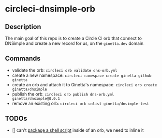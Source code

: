# circleci-dnsimple-orb

## Description

The main goal of this repo is to create a Circle CI orb that connect to DNSimple and create a new record for us, on the `ginetta.dev` domain.

## Commands

-   validate the orb: `circleci orb validate dns-orb.yml`
-   create a new namespace: `circleci namespace create ginetta github ginetta`
-   create an orb and attach it to Ginetta's namespace: `circleci orb create ginetta/dnsimple`
-   publish the orb: `circleci orb publish dns-orb.yml ginetta/dnsimple@0.0.1`
-   remove an existing orb: `circleci orb unlist ginetta/dnsimple-test`

## TODOs

-   [] can't [package a shell script](https://discuss.circleci.com/t/packaging-bash-scripts-with-an-orb/33148) inside of an orb, we need to inline it
